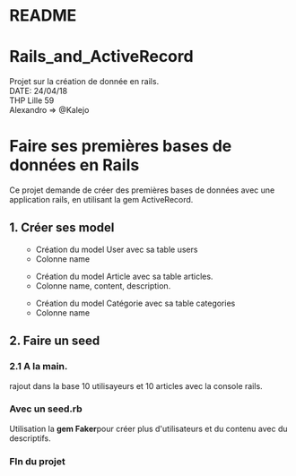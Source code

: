 # README

<h1>Rails_and_ActiveRecord</h1>
Projet sur la création de donnée en rails.<br>
DATE: 24/04/18<br>
THP Lille 59<br>
Alexandro => @Kalejo

<h1>Faire ses premières bases de données en Rails</h1>

<p>Ce projet demande de créer des premières bases de données avec une application rails, en utilisant la gem ActiveRecord.</p>

<h2>1. Créer ses model</h2>
<p> <ul>
		<ul><li>Création du model User avec sa table users</li>
				<li>Colonne name</li>
			</ul>
		<ul><li>Création du model Article avec sa table articles.</li>
			<li>Colonne name, content, description.</li>
		</ul>
		<ul><li>Création du model Catégorie avec sa table categories</li>
			<li>Colonne name</li>
		</ul>
	</ul></p>
<h2>2. Faire un seed</h2>
<h3>2.1 A la main.</h3>
<p> 
 rajout dans la base 10 utilisayeurs et 10 articles avec la console rails.</p>
<h3>Avec un seed.rb</h3>
<p>Utilisation la <b>gem Faker</b>pour créer plus d'utilisateurs et du contenu avec du descriptifs.</p>
<h3> FIn du projet</h3>




